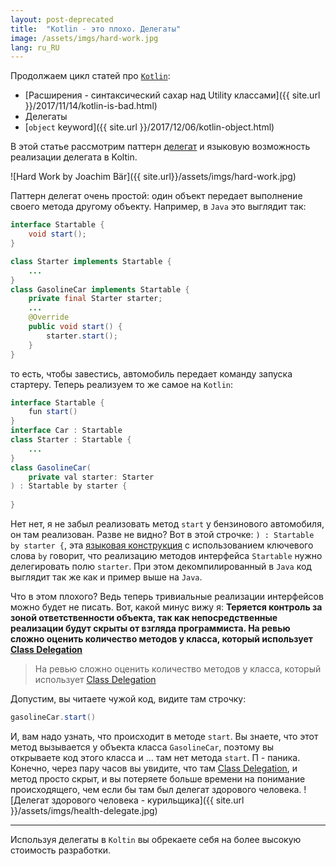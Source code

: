 ```yaml
---
layout: post-deprecated
title:  "Kotlin - это плохо. Делегаты"
image: /assets/imgs/hard-work.jpg
lang: ru_RU
---
```


Продолжаем цикл статей про [`Kotlin`](https://kotlinlang.org/):

 - [Расширения - синтаксический сахар над Utility классами]({{ site.url }}/2017/11/14/kotlin-is-bad.html)
 - Делегаты
 - [`object` keyword]({{ site.url }}/2017/12/06/kotlin-object.html)
 
В этой статье рассмотрим паттерн [делегат](https://en.wikipedia.org/wiki/Delegation_pattern)
и языковую возможность реализации делегата в Koltin.

![Hard Work by Joachim Bär]({{ site.url}}/assets/imgs/hard-work.jpg)

<!--more-->

Паттерн делегат очень простой: один объект передает выполнение своего метода другому объекту. Например, в `Java`
это выглядит так:

```java
interface Startable {
    void start();
}

class Starter implements Startable {
    ...
}
class GasolineCar implements Startable {
    private final Starter starter;
    ...
    @Override
    public void start() {
        starter.start();
    }
}
```
то есть, чтобы завестись, автомобиль передает команду запуска стартеру. Теперь реализуем то же самое на `Kotlin`:
```java
interface Startable {
    fun start()
}
interface Car : Startable
class Starter : Startable {
    ...
}
class GasolineCar(
    private val starter: Starter
) : Startable by starter {
    
}
```
Нет нет, я не забыл реализовать метод `start` у бензинового автомобиля, он там реализован. Разве не видно?
Вот в этой строчке: `) : Startable by starter {`, эта [языковая конструкция](https://kotlinlang.org/docs/reference/delegation.html) 
с использованием ключевого слова `by` говорит, что реализацию методов интерфейса `Startable` 
нужно делегировать полю `starter`. При этом декомпилированный в `Java` код выглядит так же как и 
пример выше на `Java`.

Что в этом плохого? Ведь теперь тривиальные реализации интерфейсов можно будет не писать.
Вот, какой минус вижу я:
**Теряется контроль за зоной ответственности объекта, так как непосредственные реализации будут скрыты от взгляда 
программиста. На ревью сложно оценить количество методов у класса, который использует 
[Class Delegation](https://kotlinlang.org/docs/reference/delegation.html)**

> На ревью сложно оценить количество методов у класса, который использует 
  [Class Delegation](https://kotlinlang.org/docs/reference/delegation.html)

Допустим, вы читаете чужой код, видите там строчку:
```java
gasolineCar.start()
```
И, вам надо узнать, что происходит в методе `start`. Вы знаете, что этот метод вызывается у объекта класса 
`GasolineCar`, поэтому вы открываете код этого класса и ... там нет метода `start`. П - паника. Конечно, через пару 
часов вы увидите, что там [Class Delegation](https://kotlinlang.org/docs/reference/delegation.html), и метод просто
скрыт, и вы потеряете больше времени на понимание происходящего, чем если бы там был делегат здорового человека.
![Делегат здорового человека - курильщика]({{ site.url }}/assets/imgs/health-delegate.jpg)

---
Используя делегаты в `Koltin` вы обрекаете себя на более высокую стоимость разработки.